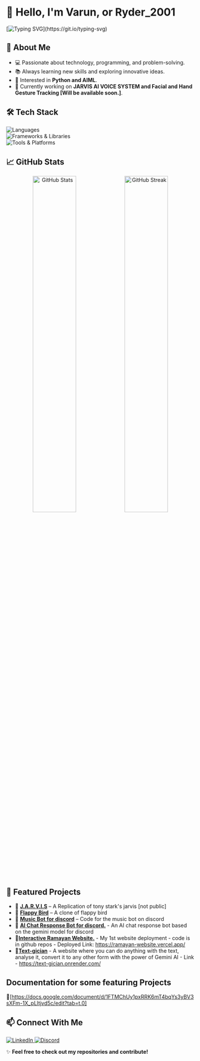 # 👋 Hello, I'm Varun, or Ryder_2001

[![Typing SVG](https://readme-typing-svg.demolab.com?font=Fira+Code&duration=3000&pause=500&width=435&height=100&lines=Welcome+to+my+Github+Profile!;I'm+Ryder!)](https://git.io/typing-svg)

## 🚀 About Me  
- 💻 Passionate about technology, programming, and problem-solving.  
- 📚 Always learning new skills and exploring innovative ideas.  
- 🎯 Interested in **Python and AIML**.  
- 🌱 Currently working on **JARVIS AI VOICE SYSTEM and Facial and Hand Gesture Tracking [Will be available soon.]**.  

## 🛠 Tech Stack  
![Languages](https://skillicons.dev/icons?i=python,cpp,c,nodejs,html,css,js)  
![Frameworks & Libraries](https://skillicons.dev/icons?i=flask,sc)  
![Tools & Platforms](https://skillicons.dev/icons?i=git,linux)  

## 📈 GitHub Stats  
<p align="center">
  <img src="https://github-readme-stats.vercel.app/api?username=RydertHuGlIfE&show_icons=true&theme=github_dark&hide_border=true" width="48%" alt="GitHub Stats"/>
  <img src="https://github-readme-streak-stats.herokuapp.com/?user=RydertHuGlIfE&theme=github-dark&hide_border=true" width="48%" alt="GitHub Streak"/>
</p>

## 🌟 Featured Projects  
- 🔹 **[J.A.R.V.I.S](#)** – A Replication of tony stark's jarvis [not public]  
- 🔹 **[Flappy Bird](#)** – A clone of flappy bird
- 🔹 **[Music Bot for discord](#)** – Code for the music bot on discord 
- 🔹 **[AI Chat Response Bot for discord.](#)** - An AI chat response bot based on the gemini model for discord
- 🔹**[Interactive Ramayan Website.](#)** - My 1st website deployment - code is in github repos - Deployed Link: https://ramayan-website.vercel.app/
- 🔹**[Text-gician](#)** - A website where you can do anything with the text, analyse it, convert it to any other form with the power of Gemini AI - Link - https://text-gician.onrender.com/    


## Documentation for some featuring Projects
🔹[https://docs.google.com/document/d/1FTMChUy1pxRRK6mT4bqYs3yBV3sXFm-1X_pLltjvd5c/edit?tab=t.0]


## 📫 Connect With Me  
<a href="https://www.linkedin.com/in/varun-chauhan-174107288/">
    <img src="https://img.shields.io/badge/LinkedIn-0077B5?style=for-the-badge&logo=linkedin&logoColor=white" alt="LinkedIn"/>
<a href="https://discord.com/users/844143559509803023">
    <img src="https://img.shields.io/badge/Discord-000000?style=for-the-badge&logo=discord&logoColor=white" alt="Discord"/>
  </a>


✨ **Feel free to check out my repositories and contribute!**  
